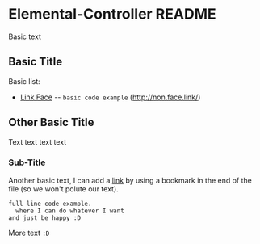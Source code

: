 Elemental-Controller README
===========================

Basic text

Basic Title
-----------

Basic list:

* [Link Face](http://www.link.com/) -- `basic code example` (http://non.face.link/)

Other Basic Title
-----------------

Text text text text


### Sub-Title

Another basic text, I can add a [link][r2h] by using a bookmark in the end of the file (so we won't polute our text).

    full line code example.
      where I can do whatever I want
    and just be happy :D

More text `:D`

[r2h]: http://github.com/github/markup/tree/master/lib/github/commands/rest2html